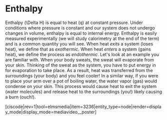 <div style="float:right;margin:auto"><ebook-button title="Intro to Energy" link=https://genchem.science.psu.edu/01-5-enthalpy></ebook-button></div>

# Enthalpy

Enthalpy (<lrn-math>\Delta</lrn-math> H) is equal to heat (q) at constant pressure.  Under conditions where pressure is constant and our system does not undergo changes in volume, enthalpy is equal to internal energy.  Enthalpy is easily measured experimentally (we will study calorimetry at the end of the term) and is a common quantity you will see.
When heat _exits_ a system (loses heat), we define that as _exothermic_.  When heat _enters_ a system (gains heat), we define the process as _endothermic_. Let's look at an example you are familiar with.  When your body sweats, the sweat will evaporate from your skin.  Thinking of the sweat as the system, you have to put energy in for evaporation to take place.  As a result, heat was transferred from the surroundings (your body) and you feel cooler!
In a similar way, if you were to place your arm over a pot of boiling water, the water vapor (gas) would condense on your skin.  This process would cause heat to exit the system (water molecules) and release heat to the surroundings (you!) likely causing a burn (ouch!). 

<media-video>[ciscode|rev=1|tool=elmsmedia|item=3236|entity_type=node|render=display_mode|display_mode=mediavideo__poster]</media-video>

 